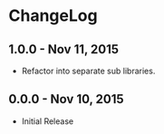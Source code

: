 # ChangeLog #

## 1.0.0 - Nov 11, 2015
* Refactor into separate sub libraries.

## 0.0.0 - Nov 10, 2015
* Initial Release
